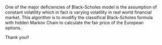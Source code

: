 One of the major deficiencies of Black-Scholes model is the assumption of constant volatility which in fact is varying volatility in real world financial market. This algorithm is to modifiy the classifical Black-Scholes formula with hidden Markov Chain to calculate the fair price of the European options.

Thank you!!
